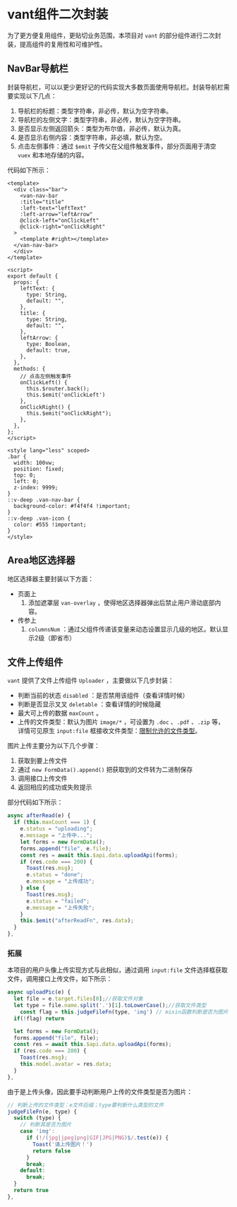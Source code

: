 # vant组件二次封装

为了更方便复用组件，更贴切业务范围，本项目对 `vant` 的部分组件进行二次封装，提高组件的复用性和可维护性。

## NavBar导航栏

封装导航栏，可以以更少更好记的代码实现大多数页面使用导航栏。封装导航栏需要实现以下几点：

1. 导航栏的标题：类型字符串，非必传，默认为空字符串。
2. 导航栏的左侧文字：类型字符串，非必传，默认为空字符串。
3. 是否显示左侧返回箭头：类型为布尔值，非必传，默认为真。
4. 是否显示右侧内容：类型字符串，非必填，默认为空。
5. 点击左侧事件：通过 `$emit` 子传父在父组件触发事件，部分页面用于清空 `vuex` 和本地存储的内容。

代码如下所示：

```vue
<template>
  <div class="bar">
    <van-nav-bar
    :title="title"
    :left-text="leftText"
    :left-arrow="leftArrow"
    @click-left="onClickLeft"
    @click-right="onClickRight"
  >
    <template #right></template>
  </van-nav-bar>
  </div>
</template>

<script>
export default {
  props: {
    leftText: {
      type: String,
      default: "",
    },
    title: {
      type: String,
      default: "",
    },
    leftArrow: {
      type: Boolean,
      default: true,
    },
  },
  methods: {
    // 点击左侧触发事件
    onClickLeft() {
      this.$router.back();
      this.$emit('onClickLeft')
    },
    onClickRight() {
      this.$emit("onClickRight");
    },
  },
};
</script>

<style lang="less" scoped>
.bar {
  width: 100vw;
  position: fixed;
  top: 0;
  left: 0;
  z-index: 9999;
}
::v-deep .van-nav-bar {
  background-color: #f4f4f4 !important;
}
::v-deep .van-icon {
  color: #555 !important;
}
</style>
```

## Area地区选择器

地区选择器主要封装以下方面：

- 页面上
  1. 添加遮罩层 `van-overlay` ，使得地区选择器弹出后禁止用户滑动底部内容。
- 传参上
  1. `columnsNum` ：通过父组件传递该变量来动态设置显示几级的地区。默认显示2级（即省市）

## 文件上传组件

`vant` 提供了文件上传组件 `Uploader` ，主要做以下几步封装：

- 判断当前的状态 `disabled` ：是否禁用该组件（查看详情时候）
- 判断是否显示叉叉 `deletable` ：查看详情的时候隐藏
- 最大可上传的数据 `maxCount` 。
- 上传的文件类型：默认为图片 `image/*` ，可设置为 `.doc` 、`.pdf` 、`.zip` 等，详情可见原生 `input:file` 框接收文件类型：[限制允许的文件类型](https://developer.mozilla.org/zh-CN/docs/Web/HTML/Element/Input/file#%E9%99%90%E5%88%B6%E5%85%81%E8%AE%B8%E7%9A%84%E6%96%87%E4%BB%B6%E7%B1%BB%E5%9E%8B)。

图片上传主要分为以下几个步骤：

1. 获取到要上传文件
2. 通过 `new FormData().append()` 把获取到的文件转为二进制保存
3. 调用接口上传文件
4. 返回相应的成功或失败提示

部分代码如下所示：

```js
async afterRead(e) {
  if (this.maxCount === 1) {
    e.status = "uploading";
    e.message = "上传中...";
    let forms = new FormData();
    forms.append("file", e.file);
    const res = await this.$api.data.uploadApi(forms);
    if (res.code === 200) {
      Toast(res.msg);
      e.status = "done";
      e.message = "上传成功";
    } else {
      Toast(res.msg);
      e.status = "failed";
      e.message = "上传失败";
    }
    this.$emit("afterReadFn", res.data);
  }
},
```

### 拓展

本项目的用户头像上传实现方式与此相似，通过调用 `input:file` 文件选择框获取文件，调用接口上传文件，如下所示：

```js
async uploadPic(e) {
  let file = e.target.files[0];//获取文件对象
  let type = file.name.split('.')[1].toLowerCase();//获取文件类型
    const flag = this.judgeFileFn(type, 'img') // mixin函数判断是否为图片
  if(!flag) return

  let forms = new FormData();
  forms.append("file", file);
  const res = await this.$api.data.uploadApi(forms);
  if (res.code === 200) {
    Toast(res.msg);
    this.model.avatar = res.data;
  }
},
```

由于是上传头像，因此要手动判断用户上传的文件类型是否为图片：

```js
// 判断上传的文件类型：e文件后缀；type要判断什么类型的文件
judgeFileFn(e, type) {
  switch (type) {
    // 判断其是否为图片
    case 'img':
      if (!/(jpg|jpeg|png|GIF|JPG|PNG)$/.test(e)) {
        Toast('请上传图片！')
        return false
      }
      break;
    default:
      break;
  }
  return true
},
```

